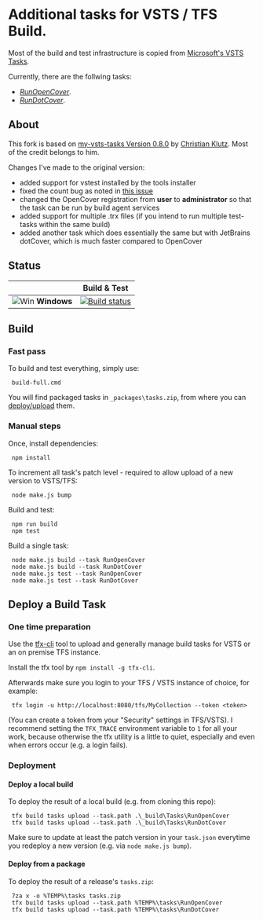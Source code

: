 # Additional tasks for VSTS / TFS Build.

Most of the build and test infrastructure is copied from [Microsoft's VSTS Tasks](https://github.com/Microsoft/vsts-tasks).

Currently, there are the follwing tasks:

* [_RunOpenCover_](Tasks/RunOpenCover/README.md).
* [_RunDotCover_](Tasks/RunDotCover/README.md).

## About

This fork is based on [my-vsts-tasks Version 0.8.0](https://github.com/cklutz/my-vsts-tasks) by [Christian Klutz](https://github.com/cklutz).
Most of the credit belongs to him.

Changes I've made to the original version:
* added support for vstest installed by the tools installer
* fixed the count bug as noted in [this issue](https://github.com/cklutz/my-vsts-tasks/issues/2)
* changed the OpenCover registration from **user** to **administrator** so that the task can be run by build agent services
* added support for multiple .trx files (if you intend to run multiple test-tasks within the same build)
* added another task which does essentially the same but with JetBrains dotCover, which is much faster compared to OpenCover

## Status

|   | Build & Test |
|---|:-----:|
|![Win](docs/images/win_med.png) **Windows**|[![Build status](https://ci.appveyor.com/api/projects/status/9k1g30ayowc4j8wg?svg=true)](https://ci.appveyor.com/project/nordic81/my-vsts-tasks)|

## Build

### Fast pass

To build and test everything, simply use:

     build-full.cmd

You will find packaged tasks in `_packages\tasks.zip`, from where you can [deploy/upload](#deploy-from-a-package) them.

### Manual steps

Once, install dependencies:

     npm install

To increment all task's patch level - required to allow upload of a new version to VSTS/TFS:

     node make.js bump

Build and test:

     npm run build
     npm test

Build a single task:

     node make.js build --task RunOpenCover
     node make.js build --task RunDotCover
     node make.js test --task RunOpenCover
     node make.js test --task RunDotCover

## Deploy a Build Task

### One time preparation

Use the [tfx-cli](https://github.com/Microsoft/tfs-cli) tool to upload and generally
manage build tasks for VSTS or an on premise TFS instance.

Install the tfx tool by `npm install -g tfx-cli`.

Afterwards make sure you login to your TFS / VSTS instance of choice, for example:

     tfx login -u http://localhost:8080/tfs/MyCollection --token <token>

(You can create a token from your "Security" settings in TFS/VSTS). I recommend setting
the `TFX_TRACE` environment variable to `1` for all your work, because otherwise the
tfx utility is a little to quiet, especially and even when errors occur (e.g. a login
fails).

### Deployment

#### Deploy a local build

To deploy the result of a local build (e.g. from cloning this repo):

     tfx build tasks upload --task.path .\_build\Tasks\RunOpenCover
     tfx build tasks upload --task.path .\_build\Tasks\RunDotCover

Make sure to update at least the patch version in your `task.json` everytime you
redeploy a new version (e.g. via `node make.js bump`).

#### Deploy from a package

To deploy the result of a release's `tasks.zip`:

     7za x -o %TEMP%\tasks tasks.zip
     tfx build tasks upload --task.path %TEMP%\tasks\RunOpenCover
     tfx build tasks upload --task.path %TEMP%\tasks\RunDotCover



